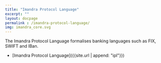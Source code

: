 ```yaml
---
title: "Imandra Protocol Language"
excerpt: ""
layout: docpage
permalink : /imandra-protocol-language/
img: imandra_core.svg
---
```


The Imandra Protocol Language formalises banking languages such as FIX, SWIFT and IBan.
* [Imandra Protocol Language]({{site.url | append: "ipl"}})
